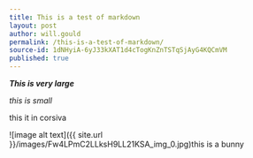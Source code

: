 ```yaml
---
title: This is a test of markdown
layout: post
author: will.gould
permalink: /this-is-a-test-of-markdown/
source-id: 1dNHyiA-6yJ33kXAT1d4cTogKnZnTSTqSjAyG4KQCmVM
published: true
---
```

**_This is very large_**

*this is small*

this it in corsiva

![image alt text]({{ site.url }}/images/Fw4LPmC2LLksH9LL21KSA_img_0.jpg)this is a bunny

